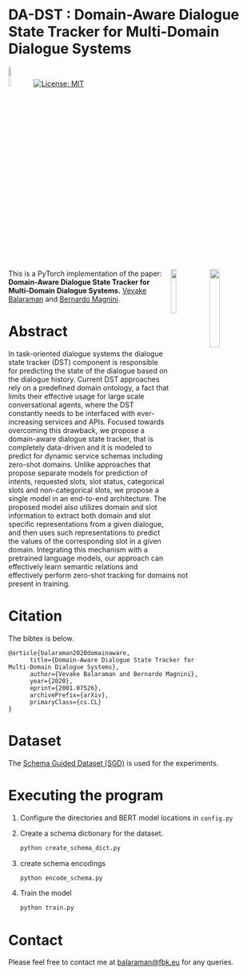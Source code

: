 
# DA-DST : Domain-Aware Dialogue State Tracker for Multi-Domain Dialogue Systems

[<img src="https://upload.wikimedia.org/wikipedia/commons/9/96/Pytorch_logo.png" width="10%">](https://pytorch.org/)[![License: MIT](https://img.shields.io/badge/License-MIT-green.svg)](https://opensource.org/licenses/MIT)

[<img align="right" src="https://raw.githubusercontent.com/vevake/GSAT/master/imgs/unitn.png" width="20%">](https://www.unitn.it/)
[<img align="right" src="https://raw.githubusercontent.com/vevake/GSAT/master/imgs/fbk.png" width="15%">](https://www.fbk.eu/en/)

This is a PyTorch implementation of the paper: **Domain-Aware Dialogue State Tracker for Multi-Domain Dialogue Systems.** [Vevake Balaraman](https://scholar.google.it/citations?hl=it&user=GTtAXeIAAAAJ) and [Bernardo Magnini](https://scholar.google.it/citations?user=jnQE-4gAAAAJ&hl=it&oi=ao).

# Abstract

In task-oriented dialogue systems the dialogue state tracker (DST) component is responsible for predicting the state of the dialogue based on the dialogue history. Current DST approaches rely on a predefined domain ontology, a fact that limits their effective usage for large scale conversational agents, where the DST constantly needs to be interfaced with ever-increasing services and APIs. Focused towards overcoming this drawback, we propose a domain-aware dialogue state tracker, that is completely data-driven and it is modeled to predict for dynamic service schemas including zero-shot domains. Unlike approaches that propose separate models for prediction of intents, requested slots, slot status, categorical slots and non-categorical slots, we propose a single model in an end-to-end architecture. The proposed model also utilizes domain and slot information to extract both domain and slot specific representations from a given dialogue, and then uses such representations to predict the values of the corresponding slot in a given domain. Integrating this mechanism with a pretrained language models, our approach can effectively learn semantic relations and effectively perform zero-shot tracking for domains not present in training.

# Citation

The bibtex is below.

```text
@article{balaraman2020domainaware,
      title={Domain-Aware Dialogue State Tracker for Multi-Domain Dialogue Systems},
      author={Vevake Balaraman and Bernardo Magnini},
      year={2020},
      eprint={2001.07526},
      archivePrefix={arXiv},
      primaryClass={cs.CL}
}
```

# Dataset

The [Schema Guided Dataset  (SGD)](https://github.com/google-research-datasets/dstc8-schema-guided-dialogue) is used for the experiments.

# Executing the program

1. Configure the directories and BERT model locations in ```config.py```

2. Create a schema dictionary for the dataset.

    ```python
    python create_schema_dict.py
    ```

3. create schema encodings

    ```python
    python encode_schema.py
    ```

4. Train the model

    ```python
    python train.py
    ```

# Contact

Please feel free to contact me at balaraman@fbk.eu for any queries.

